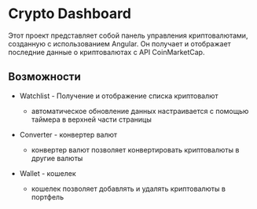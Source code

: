 # Crypto Dashboard

Этот проект представляет собой панель управления криптовалютами, созданную с использованием Angular. Он получает и отображает последние данные о криптовалютах с API CoinMarketCap.

## Возможности


- Watchlist - Получение и отображение списка криптовалют
  * автоматическое обновление данных настраивается с помощью таймера в верхней части страницы

- Converter - конвертер валют
  * конвертер валют позволяет конвертировать криптовалюты в другие валюты

- Wallet - кошелек
  * кошелек позволяет добавлять и удалять криптовалюты в портфель
